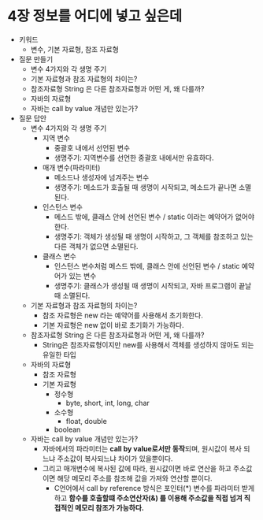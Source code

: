 # 4장 정보를 어디에 넣고 싶은데

- 키워드
    - 변수, 기본 자료형, 참조 자료형
- 질문 만들기
    - 변수 4가지와 각 생명 주기
    - 기본 자료형과 참조 자료형의 차이는?
    - 참조자료형 String 은 다른 참조자료형과 어떤 게, 왜 다를까?
    - 자바의 자료형
    - 자바는 call by value 개념만 있는가?
- 질문 답안
    - 변수 4가지와 각 생명 주기
        - 지역 변수
            - 중괄호 내에서 선언된 변수
            - 생명주기: 지역변수를 선언한 중괄호 내에서만 유효하다.
        - 매개 변수(파라미터)
            - 메소드나 생성자에 넘겨주는 변수
            - 생명주기: 메소드가 호출될 때 생명이 시작되고, 메소드가 끝나면 소멸된다.
        - 인스턴스 변수
            - 메스드 밖에, 클래스 안에 선언된 변수 / static 이라는 예약어가 없어야 한다.
            - 생명주기: 객체가 생성될 때 생명이 시작하고, 그 객체를 참조하고 있는 다른 객체가 없으면 소멸된다.
        - 클래스 변수
            - 인스턴스 변수처럼 메스드 밖에, 클래스 안에 선언된 변수 / static 예약어가 있는 변수
            - 생명주기: 클래스가 생성될 때 생명이 시작되고, 자바 프로그램이 끝날 때 소멸된다.
    - 기본 자료형과 참조 자료형의 차이는?
        - 참조 자료형은 new 라는 예약어를 사용해서 초기화한다.
        - 기본 자료형은 new 없이 바로 초기화가 가능하다.
    - 참조자료형 String 은 다른 참조자료형과 어떤 게, 왜 다를까?
        - String은 참조자료형이지만 new를 사용해서 객체를 생성하지 않아도 되는 유일한 타입
    - 자바의 자료형
        - 참조 자료형
        - 기본 자료형
            - 정수형
                - byte, short, int, long, char
            - 소수형
                - float, double
            - boolean
    - 자바는 call by value 개념만 있는가?
        - 자바에서의 파라미터는 **call by value로서만 동작**되며, 원시값이 복사 되느냐 주소값이 복사되느냐 차이가 있을뿐이다.
        - 그리고 매개변수에 복사된 값에 따라, 원시값이면 바로 연산을 하고 주소값이면 해당 메모리 주소를 참조해 값을 가져와 연산할 뿐이다.
            - C언어에서 call by reference 방식은 포인터(*) 변수를 파라미터 받게 하고 **함수를 호출할떄 주소연산자(&) 를 이용해 주소값을 직접 넘겨 직접적인 메모리 참조가 가능하다.**
